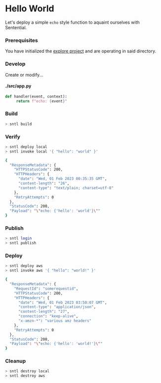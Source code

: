 # Hello World

Let's deploy a simple `echo` style function to aquaint ourselves with Sentential.

### Prerequisites

You have initialized the [explore project](/explore/project) and are operating in said directory.

### Develop

Create or modify...

<!-- tabs:start -->

#### **./src/app.py**

```python
def handler(event, context):
     return f"echo: {event}"
```

<!-- tabs:end -->

### Build


```bash
> sntl build
```

### Verify

```bash
> sntl deploy local
> sntl invoke local '{ "hello": "world" }'

{
  "ResponseMetadata": {
    "HTTPStatusCode": 200,
    "HTTPHeaders": {
      "date": "Wed, 01 Feb 2023 00:35:35 GMT",
      "content-length": "26",
      "content-type": "text/plain; charset=utf-8"
    },
    "RetryAttempts": 0
  },
  "StatusCode": 200,
  "Payload": "\"echo: {'hello': 'world'}\""
}
```

### Publish

```bash
> sntl login
> sntl publish
```

### Deploy

```bash
> sntl deploy aws
> sntl invoke aws '{ "hello": "world!" }'

{
  "ResponseMetadata": {
    "RequestId": "somerequestid",
    "HTTPStatusCode": 200,
    "HTTPHeaders": {
      "date": "Wed, 01 Feb 2023 03:50:07 GMT",
      "content-type": "application/json",
      "content-length": "27",
      "connection": "keep-alive",
      "x-amzn-*": "various amz headers"
    },
    "RetryAttempts": 0
  },
  "StatusCode": 200,
  "Payload": "\"echo: {'hello': 'world!'}\""
}
```

### Cleanup

```bash
> sntl destroy local
> sntl destroy aws
```

